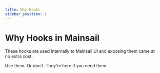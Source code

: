 ```yaml
---
title: Why Hooks
sidebar_position: 1
---
```


# Why Hooks in Mainsail

These hooks are used internally to Mainsail UI and exposing them came at no extra cost.

Use them. Or don't. They're here if you need them.
